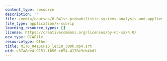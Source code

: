 ```yaml
---
content_type: resource
description: ''
file: /media/courses/6-041sc-probabilistic-systems-analysis-and-applied-probability-fall-2013/c87a8de49151fb56c6544170e3cb4bd1_MIT6_041SCF13_lec10_300k.mp4.srt
file_type: application/x-subrip
learning_resource_types: []
license: https://creativecommons.org/licenses/by-nc-sa/4.0/
ocw_type: OCWFile
resourcetype: Other
title: MIT6_041SCF13_lec10_300k.mp4.srt
uid: c87a8de4-9151-fb56-c654-4170e3cb4bd1
---
```


